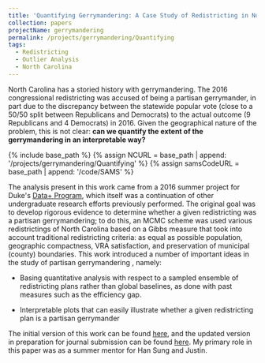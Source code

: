 ```yaml
---
title: 'Quantifying Gerrymandering: A Case Study of Redistricting in North Carolina'
collection: papers
projectName: gerrymandering
permalink: /projects/gerrymandering/Quantifying
tags:
  - Redistricting
  - Outlier Analysis
  - North Carolina
---
```



North Carolina has a storied history with gerrymandering. The 2016 congressional redistricting was accused of being a partisan gerrymander, in part due to the discrepancy between the statewide popular vote (close to a 50/50 split between Republicans and Democrats) to the actual outcome (9 Republicans and 4 Democrats) in 2016. Given the geographical nature of the problem, this is not clear: **can we quantify the extent of the gerrymandering in an interpretable way?**

{% include base_path %}
{% assign NCURL = base_path | append: '/projects/gerrymandering/Quantifying' %}
{% assign samsCodeURL = base_path | append: '/code/SAMS' %}

The analysis present in this work came from a 2016 summer project for Duke's [Data+ Program](bigdata.duke.edu/data), which itself was a continuation of other undergraduate research efforts previously performed. The original goal was to develop rigorous evidence to determine whether a given redistricting was a partisan gerrymandering; to do this, an MCMC scheme was used various redistrictings of North Carolina based on a Gibbs measure that took into account traditional redistricting criteria: as equal as possible population, geographic compactness, VRA satisfaction, and preservation of municipal (county) boundaries. This work introduced a number of important ideas in the study of partisan gerrymandering , namely:

* Basing quantitative analysis with respect to a sampled ensemble of redistricting plans rather than global baselines, as done with past measures such as the efficiency gap.

* Interpretable plots that can easily illustrate whether a given redistricting plan is a partisan gerrymander


The initial version of this work can be found [here](arxiv.org/abs/1704.03360), and the updated version in preparation for journal submission can be found [here](arxiv.org/abs/1801.03783). My primary role in this paper was as a summer mentor for Han Sung and Justin.